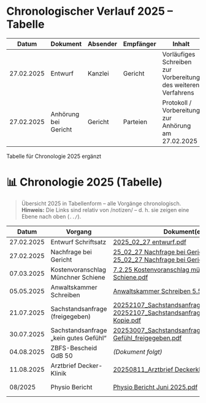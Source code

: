 # Chronologischer Verlauf 2025 – Tabelle

| Datum       | Dokument | Absender | Empfänger | Inhalt | Link |
|-------------|----------|----------|-----------|--------|------|
| 27.02.2025  | Entwurf | Kanzlei | Gericht | Vorläufiges Schreiben zur Vorbereitung des weiteren Verfahrens | [PDF](../verfahren/25_02_27_entwurf.pdf) |
| 27.02.2025  | Anhörung bei Gericht | Gericht | Parteien | Protokoll / Vorbereitung zur Anhörung am 27.02.2025 | [PDF](../verfahren/)

Tabelle für Chronologie 2025 ergänzt
# 📊 Chronologie 2025 (Tabelle)

> Übersicht 2025 in Tabellenform – alle Vorgänge chronologisch.  
> **Hinweis:** Die Links sind relativ von /notizen/ – d. h. sie zeigen eine Ebene nach oben (`../`).  

| Datum       | Vorgang                                | Dokument(e) | Bemerkung |
|-------------|----------------------------------------|-------------|-----------|
| 27.02.2025  | Entwurf Schriftsatz                    | [2025_02_27 entwurf.pdf](../2025_02_27%20entwurf.pdf) | Vorbereitung |
| 27.02.2025  | Nachfrage bei Gericht                  | [25_02_27 Nachfrage bei Gericht.pdf](../25_02_27%20Nachfrage%20bei%20Gericht.pdf)<br>[25_02_27 Nachfrage bei Gericht - Kopie.pdf](../25_02_27%20Nachfrage%20bei%20Gericht%20-%20Kopie.pdf) | Nachfrage zum Verfahren |
| 07.03.2025  | Kostenvoranschlag Münchner Schiene     | [7.2.25 Kostenvoranschlag münchner Schiene.pdf](../7.2.25%20Kostenvoranschlag%20m%C3%BCnchner%20Schiene.pdf) | Geplante Schiene |
| 05.05.2025  | Anwaltskammer Schreiben                | [Anwaltskammer Schreiben 5.5.2025.pdf](../Anwaltskammer%20Schreiben%205.5.2025.pdf) | Beschwerde gg. Anwalt |
| 21.07.2025  | Sachstandsanfrage (freigegeben)        | [20252107_Sachstandsanfrage_freigegeben.pdf](../20252107_Sachstandsanfrage_freigegeben.pdf)<br>[20252107_Sachstandsanfrage_freigegeben - Kopie.pdf](../20252107_Sachstandsanfrage_freigegeben%20-%20Kopie.pdf) | Anfrage Gericht |
| 30.07.2025  | Sachstandsanfrage „kein gutes Gefühl“  | [20253007_Sachstandsanfrage_kein gutes Gefühl_freigegeben.pdf](../20253007_Sachstandsanfrage_kein%20gutes%20Gef%C3%BChl_freigegeben.pdf) | Skepsis am Verfahren |
| 04.08.2025  | ZBFS-Bescheid GdB 50                   | *(Dokument folgt)* | GdB rückwirkend ab 28.02.2025 |
| 11.08.2025  | Arztbrief Decker-Klinik                | [20250811_Arztbrief Deckerklink.pdf](../20250811_Arztbrief%20Deckerklink.pdf) | Fachärztlicher Bericht |
| 08/2025     | Physio Bericht                         | [Physio Bericht Juni 2025.pdf](../Physio%20Bericht%20Juni%202025.pdf) | Funktionsstörungen dokumentiert |
